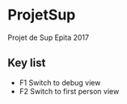 ProjetSup
=========

Projet de Sup Epita 2017

## Key list
* F1 Switch to debug view
* F2 Switch to first person view